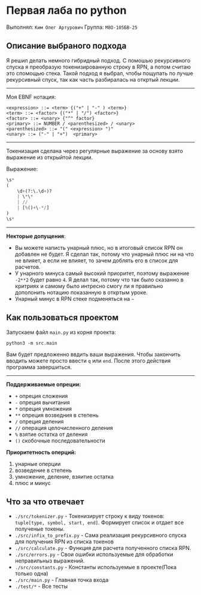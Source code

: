 # Первая лаба по python

Выполнял: `Ким Олег Артурович`
Группа: `М8О-105БВ-25`

## Описание выбраного подхода

Я решил делать немного гибридный подход. С помошью рекурсивного спуска я преобразую токенизированную строку в RPN, а потом считаю это спомощью стека. Такой подход я выбрал, чтобы пощупать по лучше рекурсивный спуск, так как часть разбиралась на откртый лекции.

---

Моя EBNF нотация:

```shell
<expression> ::= <term> {("+" | "-" ) <term>}
<term> ::= <factor> {("*" | "/") <factor>}
<factor> ::= <unary> {"^" factor}
<primary> ::= NUMBER / <parenthesized> / <unary>
<parenthesized> ::= "(" <expression> ")"
<unary> ::= ("-" | "+")  <primary>
```

---

Токенизация сделана через регулярные выражение за основу взято выражение из открыйтой лекции.

Выражение:

```python
\s*
(
    \d+(?:\.\d+)?
    | \*\*
    | //
    | [%()+\-*/]
)
\s*
```

---

**Некторые допущения**:
- Вы можете написть унарный плюс, но в итоговый список RPN он добавлен не будет. Я сделал так, потому что унарный плюс ни на что не влияет, а если не влияет, то зачем доблять его в список для расчетов.
- У унарного минуса самый высокий приоритет, поэтому выражение `-2**2` будет равно `4`. Я делал так, потому что так было сказанно в критриях и самому было интресно смогу ли я правильно дополонить нотацию показанную в откртым уроке.
- Унарный минус в RPN стеке подменяться на `~`

## Как пользоваться проектом

Запускаем файл `main.py` из корня проекта:

```shell
python3 -m src.main
```

Вам будет предложенно ввдить ваши выражения. Чтобы закончить вводить можете просто ввести `q` или `end`. После этого действия программа завершиться.

---

**Поддерживаемые опреции:**

- `+`  опреция сложения
- `-`  опреция вычитания
- `*`  опреция умножения
- `**`  опреция возведния в степень
- `/`  опреция деления
- `//` операция целочисленного деления
- `%` взятие остатка от деления
- `()` скобочные последовательности

**Приоритетность оперций:**

1. унарные оперции
2. возведение в степень
3. умножение, деление, взяитие остатка
4. плюс и минус

## Что за что отвечает

- `./src/tokenizer.py` - Токенизирует строку к виду токенов: `tuple[type, symbol, start, end]`. Формирует список и отдает все полученые токены.
- `./src/infix_to_prefix.py` - Сама реализация рекурсивного спуска для получения RPN из списка токенов
- `./src/calculate.py` - Функция для расчета полученного списка RPN.
- `./src/errors.py` - Свои ошибки используемые для обработки неправильныз выражений.
- `./src/constants.py` - Константы используемые в проекте(Пока только одна)
- `./src/main.py` - Главная точка входа
- `./test/*` - Все тесты
